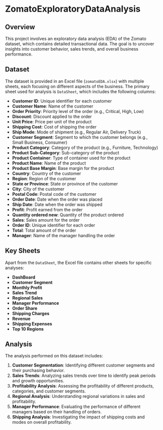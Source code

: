 # ZomatoExploratoryDataAnalysis
## Overview

This project involves an exploratory data analysis (EDA) of the Zomato dataset, which contains detailed transactional data. The goal is to uncover insights into customer behavior, sales trends, and overall business performance.

## Dataset

The dataset is provided in an Excel file (`zomatoEDA.xlsx`) with multiple sheets, each focusing on different aspects of the business. The primary sheet used for analysis is `DataSheet`, which includes the following columns:

- **Customer ID**: Unique identifier for each customer
- **Customer Name**: Name of the customer
- **Order Priority**: Priority level of the order (e.g., Critical, High, Low)
- **Discount**: Discount applied to the order
- **Unit Price**: Price per unit of the product
- **Shipping Cost**: Cost of shipping the order
- **Ship Mode**: Mode of shipment (e.g., Regular Air, Delivery Truck)
- **Customer Segment**: Segment to which the customer belongs (e.g., Small Business, Consumer)
- **Product Category**: Category of the product (e.g., Furniture, Technology)
- **Product Sub-Category**: Sub-category of the product
- **Product Container**: Type of container used for the product
- **Product Name**: Name of the product
- **Product Base Margin**: Base margin for the product
- **Country**: Country of the customer
- **Region**: Region of the customer
- **State or Province**: State or province of the customer
- **City**: City of the customer
- **Postal Code**: Postal code of the customer
- **Order Date**: Date when the order was placed
- **Ship Date**: Date when the order was shipped
- **Profit**: Profit earned from the order
- **Quantity ordered new**: Quantity of the product ordered
- **Sales**: Sales amount for the order
- **Order ID**: Unique identifier for each order
- **Total**: Total amount of the order
- **Manager**: Name of the manager handling the order

## Key Sheets

Apart from the `DataSheet`, the Excel file contains other sheets for specific analyses:
- **DashBoard**
- **Customer Segment**
- **Monthly Profit**
- **Sales Trend**
- **Regional Sales**
- **Manager Performance**
- **Order Share**
- **Shipping Charges**
- **Revenue**
- **Shipping Expenses**
- **Top 10 Regions**

## Analysis

The analysis performed on this dataset includes:

1. **Customer Segmentation**: Identifying different customer segments and their purchasing behavior.
2. **Sales Trends**: Analyzing sales trends over time to identify peak periods and growth opportunities.
3. **Profitability Analysis**: Assessing the profitability of different products, categories, and customer segments.
4. **Regional Analysis**: Understanding regional variations in sales and profitability.
5. **Manager Performance**: Evaluating the performance of different managers based on their handling of orders.
6. **Shipping Analysis**: Investigating the impact of shipping costs and modes on overall profitability.

